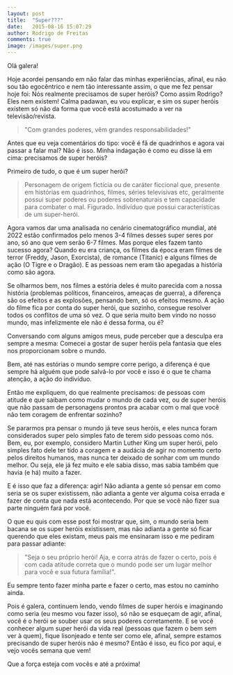 ```yaml
---
layout: post
title:  "Super???"
date:   2015-08-16 15:07:29
author: Rodrigo de Freitas
comments: true
image: /images/super.png
---
```


Olá galera!

Hoje acordei pensando em não falar das minhas experiências, afinal, eu não sou tão egocêntrico e nem tão interessante assim, o que me fez pensar hoje foi: Nós realmente precisamos de super heróis? Como assim Rodrigo? Eles nem existem! Calma padawan, eu vou explicar, e sim os super heróis existem só não da forma que você está acostumado a ver na televisão/revista.

>"Com grandes poderes, vêm grandes responsabilidades!"

Antes que eu veja comentários do tipo: você é fã de quadrinhos e agora vai passar a falar mal? Não é isso. Minha indagação é como eu disse lá em cima: precisamos de super heróis?

Primeiro de tudo, o que é um super herói?

>Personagem de origem fictícia ou de caráter ficcional que, presente em histórias em quadrinhos, filmes, séries televisivas etc, geralmente possui super poderes ou poderes sobrenaturais e tem capacidade para combater o mal.
 Figurado. Indivíduo que possui características de um super-herói.

Agora vamos dar uma analisada no cenário cinematográfico mundial, até 2022 estão confirmados pelo menos 3-4 filmes desses super seres por ano, só ano que vem serão 6-7 filmes. Mas porque eles fazem tanto sucesso agora? Quando eu era criança, os filmes da época eram filmes de terror (Freddy, Jason, Exorcista), de romance (Titanic) e alguns filmes de ação (O Tigre e o Dragão). E as pessoas nem eram tão apegadas a história como são agora.

Se olharmos bem, nos filmes a estória deles é muito parecida com a nossa história (problemas políticos, financeiros, ameaças de guerra), a diferença são os efeitos e as explosões, pensando bem, só os efeitos mesmo. A ação do filme fica por conta do super herói, que sozinho, consegue resolver todos os conflitos de uma só vez. O que seria muito bem vindo no nosso mundo, mas infelizmente ele não é dessa forma, ou é?

Conversando com alguns amigos meus, pude perceber que a desculpa era sempre a mesma: Comecei a gostar de super heróis pela fantasia que eles nos proporcionam sobre o mundo. 

Bem, até nas estórias o mundo sempre corre perigo, a diferença é que sempre há alguém que pode salvá-lo por você e isso é o que te chama atenção, a ação do indivíduo.

Então me expliquem, do que realmente precisamos: de pessoas com atitude e que saibam como mudar o mundo de cada vez, ou de super heróis que não passam de personagens prontos pra acabar com o mal que você não tem coragem de enfrentar sozinho?

Se pararmos pra pensar o mundo já teve seus heróis, e eles nunca foram considerados super pelo simples fato de terem sido pessoas como nós. Bem, eu, por exemplo, considero Martin Luther King um super herói, pelo simples fato dele ter tido a coragem e a audácia de agir no momento certo pelos direitos humanos, mas nunca ter deixado de sonhar com um mundo melhor. Ou seja, ele já fez muito e ele sabia disso, mas sabia também que havia (e há) muito a fazer. 

E é isso que faz a diferença: agir! Não adianta a gente só pensar em como seria se os super existissem, não adianta a gente ver alguma coisa errada e fazer de conta que nada está acontecendo. Por que se você não fizer sua parte ninguém fará por você.

O que eu quis com esse post foi mostrar que, sim, o mundo seria bem bacana se os super heróis existissem, mas não adianta a gente só ficar querendo que eles existam, meus pais me ensinaram isso e me pediram para passar adiante: 

>"Seja o seu próprio herói! Aja, e corra atrás de fazer o certo, pois é com cada atitude correta que o mundo pode ser um lugar melhor para você e sua futura família!". 

Eu sempre tento fazer minha parte e fazer o certo, mas estou no caminho ainda. 

Pois é galera, continuem lendo, vendo filmes de super heróis e imaginando como seria (eu mesmo vou fazer isso), só não se esqueçam de agir, afinal, você é o herói se souber usar os seus poderes corretamente. E se você conhecer algum super herói da vida real (pessoas que fazem o bem sem ver à quem), fique lisonjeado e tente ser como ele, afinal, sempre estamos precisando de super heróis não é mesmo? Então é isso, eu fico por aqui, e vejo vocês semana que vem!

Que a força esteja com vocês e até a próxima!


[ini]: http://rodrigodfreitas.github.io